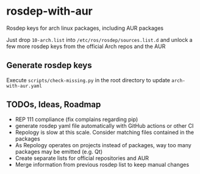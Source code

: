 # rosdep-with-aur
Rosdep keys for arch linux packages, including AUR packages

Just drop `10-arch.list` into `/etc/ros/rosdep/sources.list.d` and unlock a few more rosdep keys from the official Arch repos and the AUR

## Generate rosdep keys

Execute `scripts/check-missing.py` in the root directory to update `arch-with-aur.yaml`

## TODOs, Ideas, Roadmap

 * REP 111 compliance (fix complains regarding pip)
 * generate rosdep yaml file automatically with GitHub actions or other CI
 * Repology is slow at this scale. Consider matching files contained in the packages
 * As Repology operates on projects instead of packages, way too many packages may be emitted (e.g. Qt)
 * Create separate lists for official repositories and AUR
 * Merge information from previous rosdep list to keep manual changes
